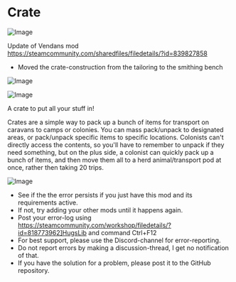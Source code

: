 # Crate

![Image](https://i.imgur.com/buuPQel.png)

Update of Vendans mod
https://steamcommunity.com/sharedfiles/filedetails/?id=839827858

- Moved the crate-construction from the tailoring to the smithing bench

![Image](https://i.imgur.com/pufA0kM.png)

	
![Image](https://i.imgur.com/Z4GOv8H.png)

A crate to put all your stuff in!

Crates are a simple way to pack up a bunch of items for transport on caravans to camps or colonies.  You can mass pack/unpack to designated areas, or pack/unpack specific items to specific locations.  Colonists can't directly access the contents, so you'll have to remember to unpack if they need something, but on the plus side, a colonist can quickly pack up a bunch of items, and then move them all to a herd animal/transport pod at once, rather then taking 20 trips.

![Image](https://i.imgur.com/PwoNOj4.png)



-  See if the the error persists if you just have this mod and its requirements active.
-  If not, try adding your other mods until it happens again.
-  Post your error-log using https://steamcommunity.com/workshop/filedetails/?id=818773962]HugsLib and command Ctrl+F12
-  For best support, please use the Discord-channel for error-reporting.
-  Do not report errors by making a discussion-thread, I get no notification of that.
-  If you have the solution for a problem, please post it to the GitHub repository.




